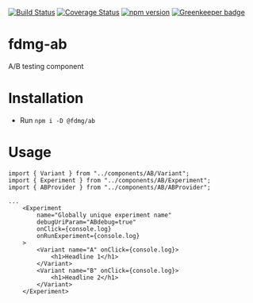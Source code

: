 [![Build Status](https://travis-ci.org/FDMediagroep/fdmg-ts-react-ab.svg?branch=master)](https://travis-ci.org/FDMediagroep/fdmg-ts-react-ab)
[![Coverage Status](https://coveralls.io/repos/github/FDMediagroep/fdmg-ts-react-ab/badge.svg?branch=master)](https://coveralls.io/github/FDMediagroep/fdmg-ts-react-ab?branch=master)
[![npm version](https://badge.fury.io/js/%40fdmg%2Ffdmg-ab.svg)](https://badge.fury.io/js/%40fdmg%2Ffdmg-ab)
[![Greenkeeper badge](https://badges.greenkeeper.io/FDMediagroep/fdmg-ts-react-ab.svg)](https://greenkeeper.io/)

# fdmg-ab

A/B testing component

# Installation

-   Run `npm i -D @fdmg/ab`

# Usage

```
import { Variant } from "../components/AB/Variant";
import { Experiment } from "../components/AB/Experiment";
import { ABProvider } from "../components/AB/ABProvider";

...
    <Experiment
        name="Globally unique experiment name"
        debugUriParam="ABdebug=true"
        onClick={console.log}
        onRunExperiment={console.log}
    >
        <Variant name="A" onClick={console.log}>
            <h1>Headline 1</h1>
        </Variant>
        <Variant name="B" onClick={console.log}>
            <h1>Headline 2</h1>
        </Variant>
    </Experiment>
```
